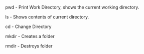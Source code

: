 pwd - Print Work Directory, shows the current working directory.

ls - Shows contents of current directory.

cd - Change Directory

mkdir - Creates a folder

rmdir - Destroys folder